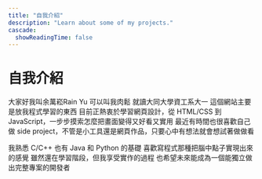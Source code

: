 ```yaml
---
title: "自我介紹"
description: "Learn about some of my projects."
cascade:
  showReadingTime: false
---
```

# 自我介紹

大家好我叫余萬崧Rain Yu 可以叫我肉鬆 就讀大同大學資工系大一 這個網站主要是放我程式學習的東西 目前正熱衷於學習網頁設計，從 HTML/CSS 到 JavaScript，一步步摸索怎麼把畫面變得又好看又實用 最近有時間也很喜歡自己做 side project，不管是小工具還是網頁作品，只要心中有想法就會想試著做做看

我熟悉 C/C++ 也有 Java 和 Python 的基礎 喜歡寫程式那種把腦中點子實現出來的感覺 
雖然還在學習階段，但我享受實作的過程 也希望未來能成為一個能獨立做出完整專案的開發者